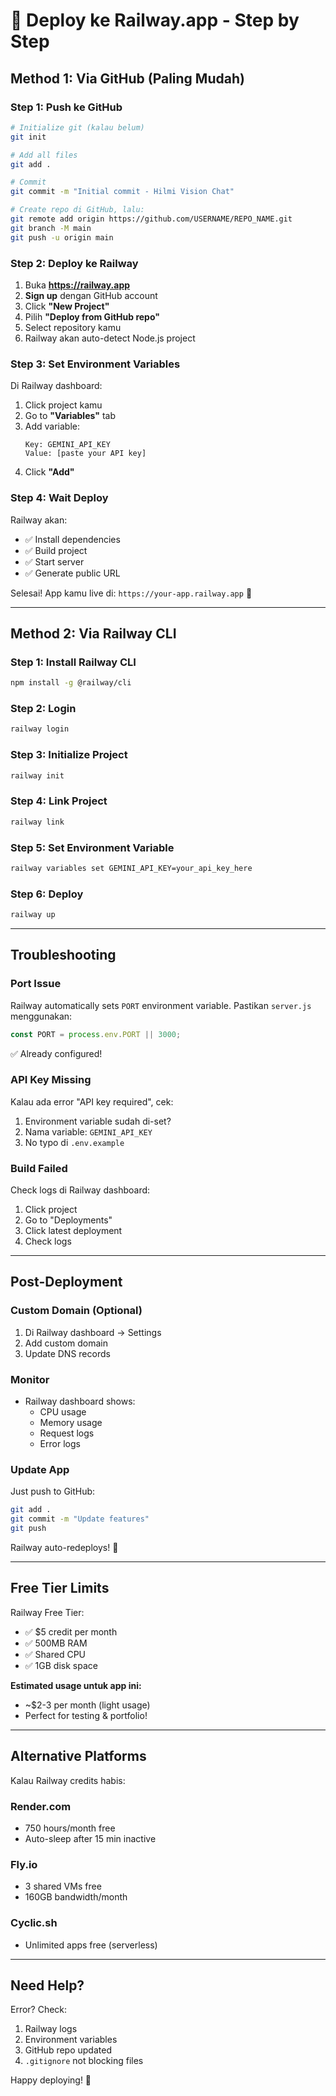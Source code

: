 # 🚀 Deploy ke Railway.app - Step by Step

## Method 1: Via GitHub (Paling Mudah)

### Step 1: Push ke GitHub

```bash
# Initialize git (kalau belum)
git init

# Add all files
git add .

# Commit
git commit -m "Initial commit - Hilmi Vision Chat"

# Create repo di GitHub, lalu:
git remote add origin https://github.com/USERNAME/REPO_NAME.git
git branch -M main
git push -u origin main
```

### Step 2: Deploy ke Railway

1. Buka **https://railway.app**
2. **Sign up** dengan GitHub account
3. Click **"New Project"**
4. Pilih **"Deploy from GitHub repo"**
5. Select repository kamu
6. Railway akan auto-detect Node.js project

### Step 3: Set Environment Variables

Di Railway dashboard:
1. Click project kamu
2. Go to **"Variables"** tab
3. Add variable:
   ```
   Key: GEMINI_API_KEY
   Value: [paste your API key]
   ```
4. Click **"Add"**

### Step 4: Wait Deploy

Railway akan:
- ✅ Install dependencies
- ✅ Build project
- ✅ Start server
- ✅ Generate public URL

Selesai! App kamu live di: `https://your-app.railway.app` 🎉

---

## Method 2: Via Railway CLI

### Step 1: Install Railway CLI

```bash
npm install -g @railway/cli
```

### Step 2: Login

```bash
railway login
```

### Step 3: Initialize Project

```bash
railway init
```

### Step 4: Link Project

```bash
railway link
```

### Step 5: Set Environment Variable

```bash
railway variables set GEMINI_API_KEY=your_api_key_here
```

### Step 6: Deploy

```bash
railway up
```

---

## Troubleshooting

### Port Issue
Railway automatically sets `PORT` environment variable.
Pastikan `server.js` menggunakan:
```javascript
const PORT = process.env.PORT || 3000;
```
✅ Already configured!

### API Key Missing
Kalau ada error "API key required", cek:
1. Environment variable sudah di-set?
2. Nama variable: `GEMINI_API_KEY`
3. No typo di `.env.example`

### Build Failed
Check logs di Railway dashboard:
1. Click project
2. Go to "Deployments"
3. Click latest deployment
4. Check logs

---

## Post-Deployment

### Custom Domain (Optional)
1. Di Railway dashboard → Settings
2. Add custom domain
3. Update DNS records

### Monitor
- Railway dashboard shows:
  - CPU usage
  - Memory usage
  - Request logs
  - Error logs

### Update App
Just push to GitHub:
```bash
git add .
git commit -m "Update features"
git push
```
Railway auto-redeploys! 🚀

---

## Free Tier Limits

Railway Free Tier:
- ✅ $5 credit per month
- ✅ 500MB RAM
- ✅ Shared CPU
- ✅ 1GB disk space

**Estimated usage untuk app ini:**
- ~$2-3 per month (light usage)
- Perfect for testing & portfolio!

---

## Alternative Platforms

Kalau Railway credits habis:

### Render.com
- 750 hours/month free
- Auto-sleep after 15 min inactive

### Fly.io
- 3 shared VMs free
- 160GB bandwidth/month

### Cyclic.sh
- Unlimited apps free (serverless)

---

## Need Help?

Error? Check:
1. Railway logs
2. Environment variables
3. GitHub repo updated
4. `.gitignore` not blocking files

Happy deploying! 🚀
